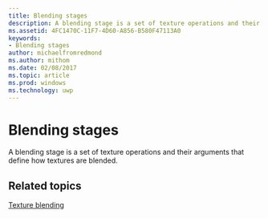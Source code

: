 ```yaml
---
title: Blending stages
description: A blending stage is a set of texture operations and their arguments that define how textures are blended.
ms.assetid: 4FC1470C-11F7-4D60-A856-B580F47113A0
keywords:
- Blending stages
author: michaelfromredmond
ms.author: mithom
ms.date: 02/08/2017
ms.topic: article
ms.prod: windows
ms.technology: uwp
---
```


# Blending stages


A blending stage is a set of texture operations and their arguments that define how textures are blended.

## <span id="related-topics"></span>Related topics


[Texture blending](texture-blending.md)

 

 




